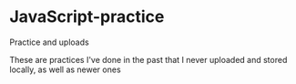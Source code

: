 # JavaScript-practice
Practice and uploads 


These are practices I've done in the past that I never uploaded and stored locally, as well as newer ones
